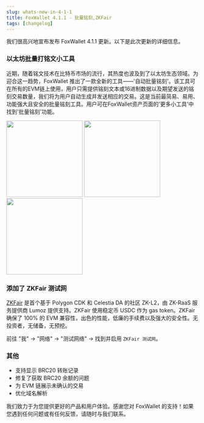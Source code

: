 ```yaml
---
slug: whats-new-in-4-1-1
title: FoxWallet 4.1.1 - 批量铭刻,ZKFair
tags: [changelog]
---
```


我们很高兴地宣布发布 FoxWallet 4.1.1 更新。以下是此次更新的详细信息。
<!--truncate-->

### 以太坊批量打铭文小工具
近期，随着铭文技术在比特币市场的流行，其热度也波及到了以太坊生态领域。为迎合这一趋势，FoxWallet 推出了一款全新的工具——'自动批量铭刻'。该工具可在所有的EVM链上使用，用户只需提供铭刻文本或16进制数据以及期望发送的铭刻交易数量，我们将为用户自动生成并发送相应的交易。这是当前最简易、易用、功能强大且安全的批量铭刻工具。用户可在FoxWallet资产页面的'更多小工具'中找到'批量铭刻'功能。

<img src="/img/blog/more-tools.webp" width="200" /> <img src="/img/blog/tools-batch-inscribe.webp" width="200" /> <img src="/img/blog/eth-batch-inscribe.webp" width="200" />

### 添加了 ZKFair 测试网
[ZKFair](https://zkfair.io/) 是首个基于 Polygon CDK 和 Celestia DA 的社区 ZK-L2，由 ZK-RaaS 服务提供商 Lumoz 提供支持。ZKFair 使用稳定币 USDC 作为 gas token。ZKFair 确保了 100% 的 EVM 兼容性，出色的性能，低廉的手续费以及强大的安全性。无投资者，无储备，无预挖。

前往 "我" -> "网络" -> "测试网络" -> 找到并启用 `ZKFair 测试网`。

### 其他
- 支持显示 BRC20 转账记录
- 修复了获取 BRC20 余额的问题
- 为 EVM 链展示未确认的交易
- 优化域名解析

我们致力于为您提供更好的产品和用户体验。感谢您对 FoxWallet 的支持！如果您遇到任何问题或有任何反馈，请随时与我们联系。
